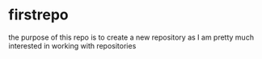 # firstrepo
the purpose of this repo is to create a new repository as I am pretty much interested in working with repositories
